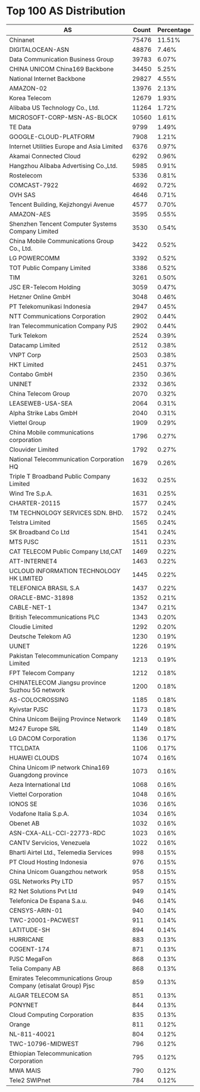 # Top 100 AS Distribution
| AS | Count | Percentage |
|----|----|----|
| Chinanet | 75476 | 11.51% |
| DIGITALOCEAN-ASN | 48876 | 7.46% |
| Data Communication Business Group | 39783 | 6.07% |
| CHINA UNICOM China169 Backbone | 34450 | 5.25% |
| National Internet Backbone | 29827 | 4.55% |
| AMAZON-02 | 13976 | 2.13% |
| Korea Telecom | 12679 | 1.93% |
| Alibaba US Technology Co., Ltd. | 11264 | 1.72% |
| MICROSOFT-CORP-MSN-AS-BLOCK | 10560 | 1.61% |
| TE Data | 9799 | 1.49% |
| GOOGLE-CLOUD-PLATFORM | 7908 | 1.21% |
| Internet Utilities Europe and Asia Limited | 6376 | 0.97% |
| Akamai Connected Cloud | 6292 | 0.96% |
| Hangzhou Alibaba Advertising Co.,Ltd. | 5985 | 0.91% |
| Rostelecom | 5336 | 0.81% |
| COMCAST-7922 | 4692 | 0.72% |
| OVH SAS | 4646 | 0.71% |
| Tencent Building, Kejizhongyi Avenue | 4577 | 0.70% |
| AMAZON-AES | 3595 | 0.55% |
| Shenzhen Tencent Computer Systems Company Limited | 3530 | 0.54% |
| China Mobile Communications Group Co., Ltd. | 3422 | 0.52% |
| LG POWERCOMM | 3392 | 0.52% |
| TOT Public Company Limited | 3386 | 0.52% |
| TIM | 3261 | 0.50% |
| JSC ER-Telecom Holding | 3059 | 0.47% |
| Hetzner Online GmbH | 3048 | 0.46% |
| PT Telekomunikasi Indonesia | 2947 | 0.45% |
| NTT Communications Corporation | 2902 | 0.44% |
| Iran Telecommunication Company PJS | 2902 | 0.44% |
| Turk Telekom | 2524 | 0.39% |
| Datacamp Limited | 2512 | 0.38% |
| VNPT Corp | 2503 | 0.38% |
| HKT Limited | 2451 | 0.37% |
| Contabo GmbH | 2350 | 0.36% |
| UNINET | 2332 | 0.36% |
| China Telecom Group | 2070 | 0.32% |
| LEASEWEB-USA-SEA | 2064 | 0.31% |
| Alpha Strike Labs GmbH | 2040 | 0.31% |
| Viettel Group | 1909 | 0.29% |
| China Mobile communications corporation | 1796 | 0.27% |
| Clouvider Limited | 1792 | 0.27% |
| National Telecommunication Corporation HQ | 1679 | 0.26% |
| Triple T Broadband Public Company Limited | 1632 | 0.25% |
| Wind Tre S.p.A. | 1631 | 0.25% |
| CHARTER-20115 | 1577 | 0.24% |
| TM TECHNOLOGY SERVICES SDN. BHD. | 1572 | 0.24% |
| Telstra Limited | 1565 | 0.24% |
| SK Broadband Co Ltd | 1541 | 0.24% |
| MTS PJSC | 1511 | 0.23% |
| CAT TELECOM Public Company Ltd,CAT | 1469 | 0.22% |
| ATT-INTERNET4 | 1463 | 0.22% |
| UCLOUD INFORMATION TECHNOLOGY HK LIMITED | 1445 | 0.22% |
| TELEFONICA BRASIL S.A | 1437 | 0.22% |
| ORACLE-BMC-31898 | 1352 | 0.21% |
| CABLE-NET-1 | 1347 | 0.21% |
| British Telecommunications PLC | 1343 | 0.20% |
| Cloudie Limited | 1292 | 0.20% |
| Deutsche Telekom AG | 1230 | 0.19% |
| UUNET | 1226 | 0.19% |
| Pakistan Telecommunication Company Limited | 1213 | 0.19% |
| FPT Telecom Company | 1212 | 0.18% |
| CHINATELECOM Jiangsu province Suzhou 5G network | 1200 | 0.18% |
| AS-COLOCROSSING | 1185 | 0.18% |
| Kyivstar PJSC | 1173 | 0.18% |
| China Unicom Beijing Province Network | 1149 | 0.18% |
| M247 Europe SRL | 1149 | 0.18% |
| LG DACOM Corporation | 1136 | 0.17% |
| TTCLDATA | 1106 | 0.17% |
| HUAWEI CLOUDS | 1074 | 0.16% |
| China Unicom IP network China169 Guangdong province | 1073 | 0.16% |
| Aeza International Ltd | 1068 | 0.16% |
| Viettel Corporation | 1048 | 0.16% |
| IONOS SE | 1036 | 0.16% |
| Vodafone Italia S.p.A. | 1034 | 0.16% |
| Obenet AB | 1032 | 0.16% |
| ASN-CXA-ALL-CCI-22773-RDC | 1023 | 0.16% |
| CANTV Servicios, Venezuela | 1022 | 0.16% |
| Bharti Airtel Ltd., Telemedia Services | 998 | 0.15% |
| PT Cloud Hosting Indonesia | 976 | 0.15% |
| China Unicom Guangzhou network | 958 | 0.15% |
| GSL Networks Pty LTD | 957 | 0.15% |
| R2 Net Solutions Pvt Ltd | 949 | 0.14% |
| Telefonica De Espana S.a.u. | 946 | 0.14% |
| CENSYS-ARIN-01 | 940 | 0.14% |
| TWC-20001-PACWEST | 911 | 0.14% |
| LATITUDE-SH | 894 | 0.14% |
| HURRICANE | 883 | 0.13% |
| COGENT-174 | 871 | 0.13% |
| PJSC MegaFon | 868 | 0.13% |
| Telia Company AB | 868 | 0.13% |
| Emirates Telecommunications Group Company (etisalat Group) Pjsc | 859 | 0.13% |
| ALGAR TELECOM SA | 851 | 0.13% |
| PONYNET | 844 | 0.13% |
| Cloud Computing Corporation | 835 | 0.13% |
| Orange | 811 | 0.12% |
| NL-811-40021 | 804 | 0.12% |
| TWC-10796-MIDWEST | 796 | 0.12% |
| Ethiopian Telecommunication Corporation | 795 | 0.12% |
| MWA MAIS | 790 | 0.12% |
| Tele2 SWIPnet | 784 | 0.12% |
